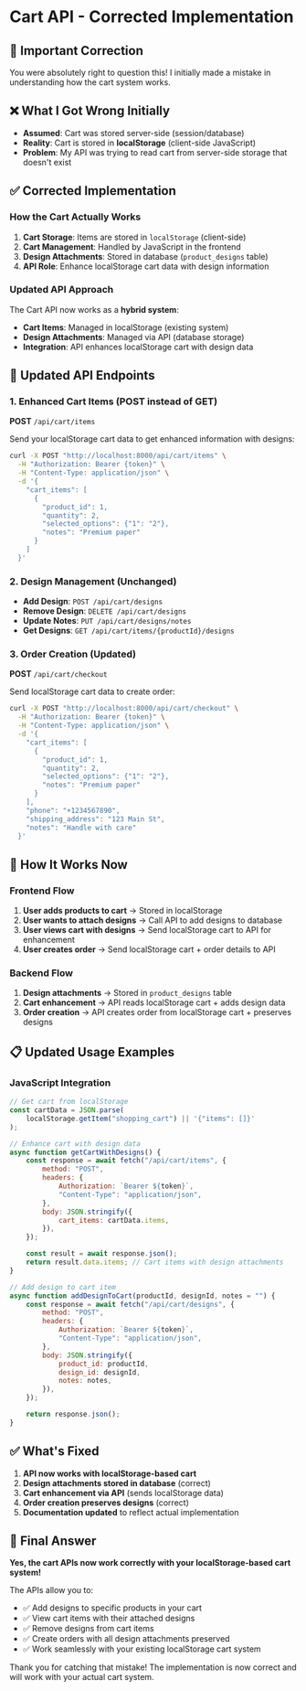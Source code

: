 # Cart API - Corrected Implementation

## 🚨 Important Correction

You were absolutely right to question this! I initially made a mistake in understanding how the cart system works.

## ❌ What I Got Wrong Initially

-   **Assumed**: Cart was stored server-side (session/database)
-   **Reality**: Cart is stored in **localStorage** (client-side JavaScript)
-   **Problem**: My API was trying to read cart from server-side storage that doesn't exist

## ✅ Corrected Implementation

### How the Cart Actually Works

1. **Cart Storage**: Items are stored in `localStorage` (client-side)
2. **Cart Management**: Handled by JavaScript in the frontend
3. **Design Attachments**: Stored in database (`product_designs` table)
4. **API Role**: Enhance localStorage cart data with design information

### Updated API Approach

The Cart API now works as a **hybrid system**:

-   **Cart Items**: Managed in localStorage (existing system)
-   **Design Attachments**: Managed via API (database storage)
-   **Integration**: API enhances localStorage cart with design data

## 🔧 Updated API Endpoints

### 1. Enhanced Cart Items (POST instead of GET)

**POST** `/api/cart/items`

Send your localStorage cart data to get enhanced information with designs:

```bash
curl -X POST "http://localhost:8000/api/cart/items" \
  -H "Authorization: Bearer {token}" \
  -H "Content-Type: application/json" \
  -d '{
    "cart_items": [
      {
        "product_id": 1,
        "quantity": 2,
        "selected_options": {"1": "2"},
        "notes": "Premium paper"
      }
    ]
  }'
```

### 2. Design Management (Unchanged)

-   **Add Design**: `POST /api/cart/designs`
-   **Remove Design**: `DELETE /api/cart/designs`
-   **Update Notes**: `PUT /api/cart/designs/notes`
-   **Get Designs**: `GET /api/cart/items/{productId}/designs`

### 3. Order Creation (Updated)

**POST** `/api/cart/checkout`

Send localStorage cart data to create order:

```bash
curl -X POST "http://localhost:8000/api/cart/checkout" \
  -H "Authorization: Bearer {token}" \
  -H "Content-Type: application/json" \
  -d '{
    "cart_items": [
      {
        "product_id": 1,
        "quantity": 2,
        "selected_options": {"1": "2"},
        "notes": "Premium paper"
      }
    ],
    "phone": "+1234567890",
    "shipping_address": "123 Main St",
    "notes": "Handle with care"
  }'
```

## 🎯 How It Works Now

### Frontend Flow

1. **User adds products to cart** → Stored in localStorage
2. **User wants to attach designs** → Call API to add designs to database
3. **User views cart with designs** → Send localStorage cart to API for enhancement
4. **User creates order** → Send localStorage cart + order details to API

### Backend Flow

1. **Design attachments** → Stored in `product_designs` table
2. **Cart enhancement** → API reads localStorage cart + adds design data
3. **Order creation** → API creates order from localStorage cart + preserves designs

## 📋 Updated Usage Examples

### JavaScript Integration

```javascript
// Get cart from localStorage
const cartData = JSON.parse(
    localStorage.getItem("shopping_cart") || '{"items": []}'
);

// Enhance cart with design data
async function getCartWithDesigns() {
    const response = await fetch("/api/cart/items", {
        method: "POST",
        headers: {
            Authorization: `Bearer ${token}`,
            "Content-Type": "application/json",
        },
        body: JSON.stringify({
            cart_items: cartData.items,
        }),
    });

    const result = await response.json();
    return result.data.items; // Cart items with design attachments
}

// Add design to cart item
async function addDesignToCart(productId, designId, notes = "") {
    const response = await fetch("/api/cart/designs", {
        method: "POST",
        headers: {
            Authorization: `Bearer ${token}`,
            "Content-Type": "application/json",
        },
        body: JSON.stringify({
            product_id: productId,
            design_id: designId,
            notes: notes,
        }),
    });

    return response.json();
}
```

## ✅ What's Fixed

1. **API now works with localStorage-based cart**
2. **Design attachments stored in database** (correct)
3. **Cart enhancement via API** (sends localStorage data)
4. **Order creation preserves designs** (correct)
5. **Documentation updated** to reflect actual implementation

## 🎉 Final Answer

**Yes, the cart APIs now work correctly with your localStorage-based cart system!**

The APIs allow you to:

-   ✅ Add designs to specific products in your cart
-   ✅ View cart items with their attached designs
-   ✅ Remove designs from cart items
-   ✅ Create orders with all design attachments preserved
-   ✅ Work seamlessly with your existing localStorage cart system

Thank you for catching that mistake! The implementation is now correct and will work with your actual cart system.

